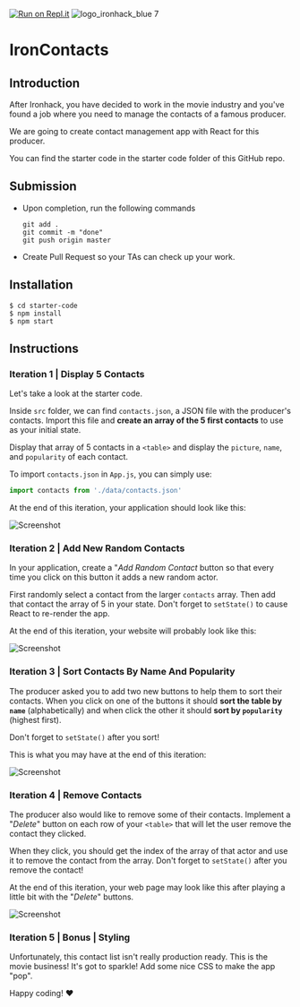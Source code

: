 [![Run on Repl.it](https://repl.it/badge/github/YoshitsuguNagao/lab-react-ironcontacts)](https://repl.it/github/YoshitsuguNagao/lab-react-ironcontacts)
![logo_ironhack_blue 7](https://user-images.githubusercontent.com/23629340/40541063-a07a0a8a-601a-11e8-91b5-2f13e4e6b441.png)

# IronContacts

## Introduction

After Ironhack, you have decided to work in the movie industry and you've found a job where you need to manage the contacts of a famous producer.

We are going to create contact management app with React for this producer.

You can find the starter code in the starter code folder of this GitHub repo.

## Submission

- Upon completion, run the following commands

  ```
  git add .
  git commit -m "done"
  git push origin master
  ```

- Create Pull Request so your TAs can check up your work.



## Installation

```
$ cd starter-code
$ npm install
$ npm start
```


## Instructions

### Iteration 1 | Display 5 Contacts

Let's take a look at the starter code.

Inside `src` folder, we can find `contacts.json`, a JSON file with the producer's contacts. Import this file and **create an array of the 5 first contacts** to use as your initial state.

Display that array of 5 contacts in a `<table>` and display the `picture`, `name`, and `popularity` of each contact.

To import `contacts.json` in `App.js`, you can simply use:

```js
import contacts from './data/contacts.json'
```

At the end of this iteration, your application should look like this:

![Screenshot](https://i.imgur.com/fPuwZXv.png)


### Iteration 2 | Add New Random Contacts

In your application, create a "*Add Random Contact* button so that every time you click on this button it adds a new random actor.

First randomly select a contact from the larger `contacts` array. Then add that contact the array of 5 in your state. Don't forget to `setState()` to cause React to re-render the app.

At the end of this iteration, your website will probably look like this:

![Screenshot](https://i.imgur.com/GuNyYiU.png)


### Iteration 3 | Sort Contacts By Name And Popularity

The producer asked you to add two new buttons to help them to sort their contacts. When you click on one of the buttons it should **sort the table by `name`** (alphabetically) and when click the other it should **sort by `popularity`** (highest first).

Don't forget to `setState()` after you sort!

This is what you may have at the end of this iteration:

![Screenshot](https://i.imgur.com/vUDGZ7Y.png)


### Iteration 4 | Remove Contacts

The producer also would like to remove some of their contacts. Implement a "*Delete*" button on each row of your `<table>` that will let the user remove the contact they clicked.

When they click, you should get the index of the array of that actor and use it to remove the contact from the array. Don't forget to `setState()` after you remove the contact!

At the end of this iteration, your web page may look like this after playing a little bit with the "*Delete*" buttons.

![Screenshot](https://i.imgur.com/N3K1K1k.png)


### Iteration 5 | Bonus | Styling

Unfortunately, this contact list isn't really production ready. This is the movie business! It's got to sparkle! Add some nice CSS to make the app "pop".


Happy coding! :heart:

